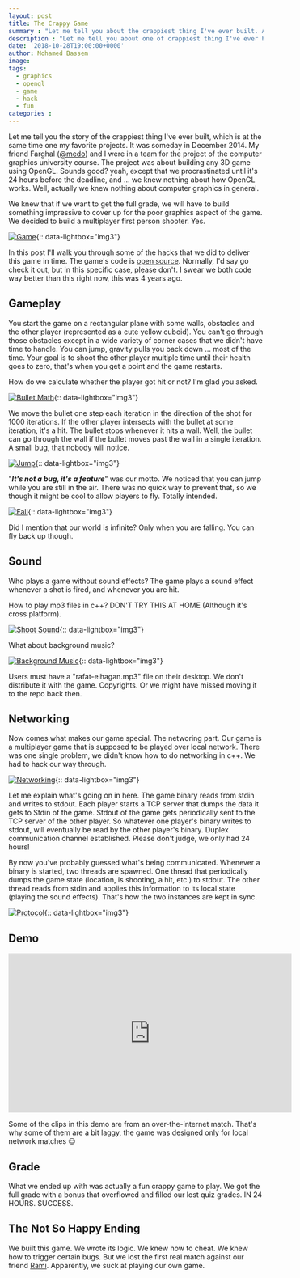 ```yaml
---
layout: post
title: The Crappy Game
summary : "Let me tell you about the crappiest thing I've ever built. A multiplayer 3D OpenGL game with a lot of hacks."
description : "Let me tell you about one of crappiest thing I've ever built. A multiplayer 3D OpenGL game with a lot of hacks."
date: '2018-10-28T19:00:00+0000'
author: Mohamed Bassem
image:
tags:
  - graphics
  - opengl
  - game
  - hack
  - fun
categories :
---
```


Let me tell you the story of the crappiest thing I've ever built, which is at the same time one my favorite projects. It was someday in December 2014. My friend Farghal ([@medo](https://github.com/medo)) and I were in a team for the project of the computer graphics university course. The project was about building any 3D game using OpenGL. Sounds good? yeah, except that we procrastinated until it's 24 hours before the deadline, and ... we knew nothing about how OpenGL works. Well, actually we knew nothing about computer graphics in general.

We knew that if we want to get the full grade, we will have to build something impressive to cover up for the poor graphics aspect of the game. We decided to build a multiplayer first person shooter. Yes.

[![Game](/img/raafat-elhagan/game.png)](/img/raafat-elhagan/game.png){:: data-lightbox="img3"}

In this post I'll walk you through some of the hacks that we did to deliver this game in time. The game's code is [open source](https://github.com/medo/raafat-elhagan). Normally, I'd say go check it out, but in this specific case, please don't. I swear we both code way better than this right now, this was 4 years ago.

## Gameplay

You start the game on a rectangular plane with some walls, obstacles and the other player (represented as a cute yellow cuboid). You can't go through those obstacles except in a wide variety of corner cases that we didn't have time to handle. You can jump, gravity pulls you back down ... most of the time. Your goal is to shoot the other player multiple time until their health goes to zero, that's when you get a point and the game restarts.

How do we calculate whether the player got hit or not? I'm glad you asked.

[![Bullet Math](/img/raafat-elhagan/bullet.png)](/img/raafat-elhagan/bullet.png){:: data-lightbox="img3"}

We move the bullet one step each iteration in the direction of the shot for 1000 iterations. If the other player intersects with the bullet at some iteration, it's a hit. The bullet stops whenever it hits a wall. Well, the bullet can go through the wall if the bullet moves past the wall in a single iteration. A small bug, that nobody will notice.

[![Jump](/img/raafat-elhagan/jump.gif)](/img/raafat-elhagan/jump.gif){:: data-lightbox="img3"}

"***It's not a bug, it's a feature***" was our motto. We noticed that you can jump while you are still in the air. There was no quick way to prevent that, so we though it might be cool to allow players to fly. Totally intended.

[![Fall](/img/raafat-elhagan/fall.gif)](/img/raafat-elhagan/fall.gif){:: data-lightbox="img3"}

Did I mention that our world is infinite? Only when you are falling. You can fly back up though.

## Sound

Who plays a game without sound effects? The game plays a sound effect whenever a shot is fired, and whenever you are hit.

How to play mp3 files in c++? DON'T TRY THIS AT HOME (Although it's cross platform).

[![Shoot Sound](/img/raafat-elhagan/shot.png)](/img/raafat-elhagan/shot.png){:: data-lightbox="img3"}

What about background music?

[![Background Music](/img/raafat-elhagan/background_music.png)](/img/raafat-elhagan/background_music.png){:: data-lightbox="img3"}

Users must have a "rafat-elhagan.mp3" file on their desktop. We don't distribute it with the game. Copyrights. Or we might have missed moving it to the repo back then.

## Networking

Now comes what makes our game special. The networing part. Our game is a multiplayer game that is supposed to be played over local network. There was one single problem, we didn't know how to do networking in c++. We had to hack our way through.

[![Networking](/img/raafat-elhagan/bash.png)](/img/raafat-elhagan/bash.png){:: data-lightbox="img3"}

Let me explain what's going on in here. The game binary reads from stdin and writes to stdout. Each player starts a TCP server that dumps the data it gets to Stdin of the game. Stdout of the game gets periodically sent to the TCP server of the other player. So whatever one player's binary writes to stdout, will eventually be read by the other player's binary. Duplex communication channel established. Please don't judge, we only had 24 hours!

By now you've probably guessed what's being communicated. Whenever a binary is started, two threads are spawned. One thread that periodically dumps the game state (location, is shooting, a hit, etc.) to stdout. The other thread reads from stdin and applies this information to its local state (playing the sound effects). That's how the two instances are kept in sync.

[![Protocol](/img/raafat-elhagan/threads.png)](/img/raafat-elhagan/threads.png){:: data-lightbox="img3"}

## Demo

<iframe width="560" height="315" src="https://www.youtube.com/embed/2RfFhbd-tro" frameborder="0" allow="autoplay; encrypted-media" allowfullscreen></iframe>


Some of the clips in this demo are from an over-the-internet match. That's why some of them are a bit laggy, the game was designed only for local network matches 😌

## Grade

What we ended up with was actually a fun crappy game to play. We got the full grade with a bonus that overflowed and filled our lost quiz grades. IN 24 HOURS. SUCCESS.

## The Not So Happy Ending

We built this game. We wrote its logic. We knew how to cheat. We knew how to trigger certain bugs. But we lost the first real match against our friend [Rami](https://github.com/rami-khalil). Apparently, we suck at playing our own game.

